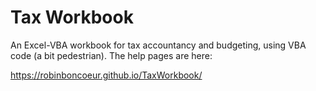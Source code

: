 # Tax Workbook

An Excel-VBA workbook for tax accountancy and budgeting, using VBA code (a bit pedestrian). The help pages are here:

https://robinboncoeur.github.io/TaxWorkbook/
